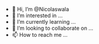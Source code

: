 - 👋 Hi, I’m @Nicolaswala
- 👀 I’m interested in ...
- 🌱 I’m currently learning ...
- 💞️ I’m looking to collaborate on ...
- 📫 How to reach me ...

<!---
Nicolaswala/Nicolaswala is a ✨ special ✨ repository because its `README.md` (this file) appears on your GitHub profile.
You can click the Preview link to take a look at your changes.
--->
